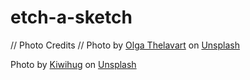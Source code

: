 # etch-a-sketch

// Photo Credits //
Photo by <a href="https://unsplash.com/@olga_o?utm_source=unsplash&utm_medium=referral&utm_content=creditCopyText">Olga Thelavart</a> on <a href="https://unsplash.com/s/photos/paper?utm_source=unsplash&utm_medium=referral&utm_content=creditCopyText">Unsplash</a>

Photo by <a href="https://unsplash.com/@kiwihug?utm_source=unsplash&utm_medium=referral&utm_content=creditCopyText">Kiwihug</a> on <a href="https://unsplash.com/s/photos/paper-texture?utm_source=unsplash&utm_medium=referral&utm_content=creditCopyText">Unsplash</a>
